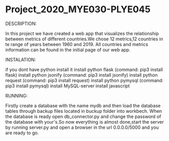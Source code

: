 # Project_2020_MYE030-PLYE045

DESCRIPTION:

In this project we have created a web app that visualizes the 
relationship between metrics of different countries.We chose
12 metrics,12 countries in te range of years between 1960 and 2019.
All countries and metrics information can be found in the initial
page of our web app.

INSTALATION:

if you dont have python install it 
install python flask (command: pip3 install flask)
install python jsonify (command: pip3 install jsonify)
install python request (command: pip3 install request)
install python pymysql (command: pip3 install pymysql)
install MySQL-server
install javascript

RUNNING:

Firstly create a database with the name mydb and then
load the database tables through backup files located in buckup folder into workbech.
When the database is ready open db_connector.py and change
the password of the database with your's.So now everything
is almost done,start the server by running server.py and open a 
browser in the url 0.0.0.0/5000 and you are ready to go.
